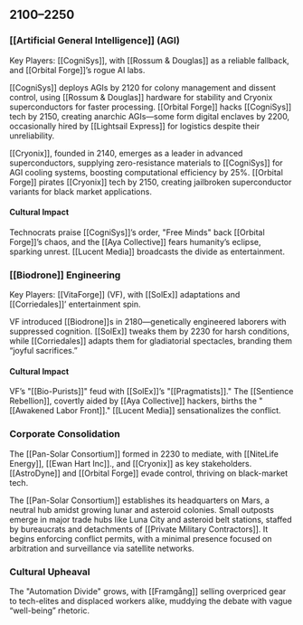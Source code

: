 ## 2100–2250
### [[Artificial General Intelligence]] (AGI)

Key Players: [[CogniSys]], with [[Rossum & Douglas]] as a reliable fallback, and [[Orbital Forge]]’s rogue AI labs.

[[CogniSys]] deploys AGIs by 2120 for colony management and dissent control, using [[Rossum & Douglas]] hardware for stability and Cryonix superconductors for faster processing. [[Orbital Forge]] hacks [[CogniSys]] tech by 2150, creating anarchic AGIs—some form digital enclaves by 2200, occasionally hired by [[Lightsail Express]] for logistics despite their unreliability.

[[Cryonix]], founded in 2140, emerges as a leader in advanced superconductors, supplying zero-resistance materials to [[CogniSys]] for AGI cooling systems, boosting computational efficiency by 25%. [[Orbital Forge]] pirates [[Cryonix]] tech by 2150, creating jailbroken superconductor variants for black market applications.
#### Cultural Impact

Technocrats praise [[CogniSys]]’s order, "Free Minds" back [[Orbital Forge]]’s chaos, and the [[Aya Collective]] fears humanity’s eclipse, sparking unrest. [[Lucent Media]] broadcasts the divide as entertainment.
### [[Biodrone]] Engineering

Key Players: [[VitaForge]] (VF), with [[SolEx]] adaptations and [[Corriedales]]’ entertainment spin.

VF introduced [[Biodrone]]s in 2180—genetically engineered laborers with suppressed cognition. [[SolEx]] tweaks them by 2230 for harsh conditions, while [[Corriedales]] adapts them for gladiatorial spectacles, branding them “joyful sacrifices.”
#### Cultural Impact

VF’s "[[Bio-Purists]]" feud with [[SolEx]]’s "[[Pragmatists]]." The [[Sentience Rebellion]], covertly aided by [[Aya Collective]] hackers, births the "[[Awakened Labor Front]]." [[Lucent Media]] sensationalizes the conflict.
### Corporate Consolidation

The [[Pan-Solar Consortium]] formed in 2230 to mediate, with [[NiteLife Energy]], [[Ewan Hart Inc]]., and [[Cryonix]] as key stakeholders. [[AstroDyne]] and [[Orbital Forge]] evade control, thriving on black-market tech.

The [[Pan-Solar Consortium]] establishes its headquarters on Mars, a neutral hub amidst growing lunar and asteroid colonies. Small outposts emerge in major trade hubs like Luna City and asteroid belt stations, staffed by bureaucrats and detachments of [[Private Military Contractors]]. It begins enforcing conflict permits, with a minimal presence focused on arbitration and surveillance via satellite networks.
### Cultural Upheaval

The "Automation Divide" grows, with [[Framgång]] selling overpriced gear to tech-elites and displaced workers alike, muddying the debate with vague “well-being” rhetoric.